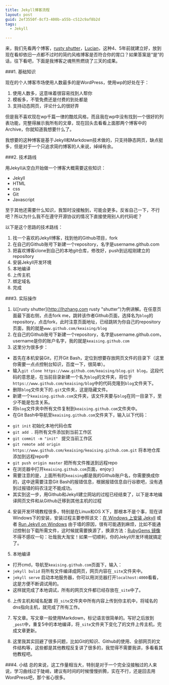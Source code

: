 ```yaml
---
title: Jekyll博客流程
layout: post
guid: 2ef3550f-8cf3-400b-a55b-c512c9af8b2d
tags:
  - Jekyll

---
```

来，我们先看两个博客，[rusty shutter](http://lhzhang.com/ "rusty shutter")，[Lucian](http://lucianmarin.com/ "Lucian")，这种4、5年前就建立好，放到现在看却依旧一点都不过时的简约风格博客是否符合你的胃口？如果答案是“是”的话，往下看吧，下面是我博客之魂熊熊燃烧了三天的成果。

###1. 基础知识

现在的个人博客市场使用人数最多的是WordPress，使用wp的好处在于：

1. 使用人数多，这意味着很容易找到人帮你
2. 模板多，不管免费还是付费的到处都是
3. 支持动态网页，评论什么的很好弄

但是我不喜欢现在wp千篇一律的酷炫风格，而且我在wp中没有找到一个很好的列表功能，完整得展示我所有的文章，现在回头去看看上面那两个博客中的Archive，你就知道我想要什么了。

我想要的这种博客是基于Jekyll和Markdown技术做的，只支持静态网页，缺点挺多，但是对于一个只追求简约博客的人来说，绰绰有余。

###2. 技术路线

用Jekyll从空白开始做一个博客大概需要这些知识：

* Jekyll
* HTML
* css
* Git
* Javascript

至于其他还需要什么知识，我暂时没接触到，可能会更多。反省自己一下，不行吧？所以为什么我不在遵守开源协议的情况下直接使用别人的代码呢？

以下是这个思路的技术路线：

1. 找一个喜欢的Jekyll博客，找到他的Github项目，fork
2. 在自己的Github账号下新建一个repository，名字是username.github.com
3. 把喜欢博客clone到自己的本地git仓库，修改好，push到远程刚建立的repository
4. 安装Jekyll开发环境
5. 本地编译
6. 上传主机
7. 绑定域名
8. 完成


###3. 实际操作

1. 以[rusty shutter](http://lhzhang.com rusty "shutter")为例讲解。在任意页面最下面右侧，点击fork me，跳转该作者Github页面，选择名为```blog```的repository，点击fork，此时注意页面地址，已经跳转为你自己的repository页面，我的就是```www.github.com/keaising/blog```
2. 在自己的Github账号下新建一个repository，名字是username.github.com，username是你的账户名字，我的就是```keaising.github.com```
3. 这里分为很多步：
 * 首先在本机安装Git，打开Git Bash，定位到想要存放网页文件的目录下（这里你需要一点点控制台知识，百度一下，很简单）。
 * 输入```git clone https://www.github.com/keaising/blog.git blog```，这段代码的意思是，在当前目录新建一个名为```blog```的文件夹，将位于```https://www.github.com/keaising/blog```中的代码克隆到```blog```文件夹下。
 * 删除```blog```文件夹下的```.git```文件夹，这是隐藏文件。
 * 新建一个```keaising.github.com```文件夹，该文件夹要与```blog```在同一目录下，至少不能是包含关系。
 * 将```blog```文件夹中所有文件复制到```keaising.github.com```文件夹中。
 * 在Git Bash中导航至```keaising.github.com```文件夹下，输入以下代码：
 + ```git init``` 初始化本地代码仓库
 + ```git add .``` 将所有文件添加到当前工作区
 + ```git commit -m "init" ``` 提交当前工作区
 + ```git remote add origin https://www.github.com/keaising/keaising.github.com.git``` 将本地仓库添加到远程repo中
 + ```git push origin master``` 把所有文件推送到远程repo
 + 在浏览器中打开```keaising.github.com```页面，enjoy:)
 + 需要注意的是，上面所有的```keaising```都是我的Github账户名，你需要换成你的，这中途需要注意Git Bash的报错信息，根据报错信息自行谷歌吧，没有遇到过报错的码农注定不能成功。
 + 其实到这一步，用Github和Jekyll建立网站的过程已经结束了，以下是本地编译网页文件和从Github迁移到其他主机的过程

4. 安装开发环境教程很多，特别是在Linux和OS X下，那根本不是个事，现在讲Windows下的安装，安装过程主要参照该文：[在 Windows 上安装 Jekyll](http://cn.yizeng.me/2013/05/10/setup-jekyll-on-windows/ "在 Windows 上安装 Jekyll") 或者 [Run Jekyll on Windows](http://jekyll-windows.juthilo.com/) 由于墙的原因，很有可能遇到麻烦，比如不能通过控制台下载所需文件，这时候就需要换源了，换源方法：[RubyGems 镜像](http://ruby.taobao.org/ "RubyGems 镜像") 不得不感叹一句：壮哉我大淘宝！如果一切顺利，你的Jekyll开发环境就搞定了。

5. 本地编译
 * 打开cmd，导航至```keaising.github.com```页面下，输入：
 * ```jekyll bulid``` 将所有文件编译成网页，网页内容在```_site```文件夹中。
 * ```jekyll serve``` 启动本地服务器，你可以用浏览器打开```localhost:4000```看看，这是方便不断调试用的。
 * 这样就完成了本地调试，所有的网页文件都已经存放在```_site```中了。

6. 上传主机和域名配置
将```_site```文件夹中所有内容上传到你主机中，将域名的dns指向主机，就完成了所有工作。

7. 写文章。写文章一般使用Markdown，标记语言很简单的。写好之后放到```_post```中，重复5中的本地编译，将```_site```文件夹下变化了的文件上传主机，完成文章更新。
8. 这里我其实回避了很多问题，比如Git的知识、Github的使用、全部网页的文件结构等，这些都是其他教程反复讲了很多的，我觉得不需要我讲，多看看其他教程吧。

###4. 小结
总的来说，这工作量相当大，特别是对于一个完全没接触过的人来说，学习曲线过于陡峭，建议有时间的时候慢慢折腾，实在不行，还是回去用WordPress吧，那个省心很多。